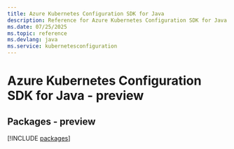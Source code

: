 ```yaml
---
title: Azure Kubernetes Configuration SDK for Java
description: Reference for Azure Kubernetes Configuration SDK for Java
ms.date: 07/25/2025
ms.topic: reference
ms.devlang: java
ms.service: kubernetesconfiguration
---
```

# Azure Kubernetes Configuration SDK for Java - preview
## Packages - preview
[!INCLUDE [packages](kubernetes-configuration-index.md)]